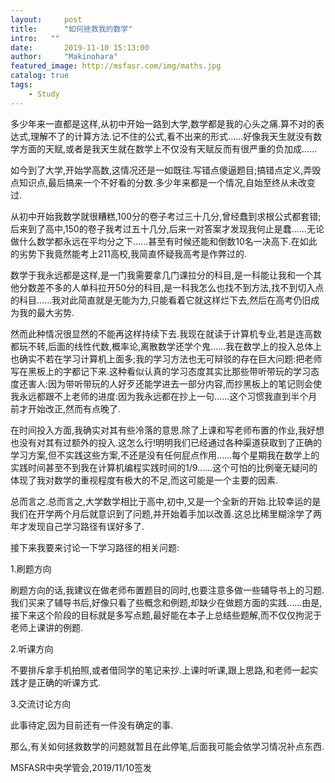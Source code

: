```yaml
---
layout:     post
title:      "如何拯救我的数学"
intro:   ""
date:       2019-11-10 15:13:00
author:     "Makinohara"
featured_image: http://msfasr.com/img/maths.jpg
catalog: true
tags:
    - Study
---
```


多少年来一直都是这样,从初中开始一路到大学,数学都是我的心头之痛.算不对的表达式,理解不了的计算方法.记不住的公式,看不出来的形式......好像我天生就没有数学方面的天赋,或者是我天生就在数学上不仅没有天赋反而有很严重的负加成......

如今到了大学,开始学高数,这情况还是一如既往.写错点傻逼题目;搞错点定义,弄毁点知识点,最后搞来一个不好看的分数.多少年来都是一个情况,自始至终从未改变过.

从初中开始我数学就很糟糕,100分的卷子考过三十几分,曾经蠢到求根公式都套错;后来到了高中,150的卷子我考过五十几分,后来一对答案才发现我何止是蠢......无论做什么数学都永远在平均分之下......甚至有时候还能和倒数10名一决高下.在如此的劣势下我竟然能考上211高校,我简直怀疑我高考是作弊过的.

数学于我永远都是这样,是一门我需要拿几门课拉分的科目,是一科能让我和一个其他分数差不多的人单科拉开50分的科目,是一科我怎么也找不到方法,找不到切入点的科目......我对此简直就是无能为力,只能看着它就这样烂下去,然后在高考仍旧成为我的最大劣势.

然而此种情况很显然的不能再这样持续下去.我现在就读于计算机专业,若是连高数都玩不转,后面的线性代数,概率论,离散数学还学个鬼......我在数学上的投入总体上也确实不若在学习计算机上面多;我的学习方法也无可辩驳的存在巨大问题:把老师写在黑板上的字都记下来.这种看似认真的学习态度其实比那些带听带玩的学习态度还害人:因为带听带玩的人好歹还能学进去一部分内容,而抄黑板上的笔记则会使我永远都跟不上老师的进度:因为我永远都在抄上一句......这个习惯我直到半个月前才开始改正,然而有点晚了.

在时间投入方面,我确实对其有些冷落的意思.除了上课和写老师布置的作业,我好想也没有对其有过额外的投入.这怎么行!明明我们已经通过各种渠道获取到了正确的学习方案,但不实践这些方案,不还是没有任何屁点作用......每个星期我在数学上的实践时间甚至不到我在计算机编程实践时间的1/9......这个可怕的比例毫无疑问的体现了我对数学的重视程度有极大的不足,而这可能是一个主要的因素.

总而言之.总而言之,大学数学相比于高中,初中,又是一个全新的开始.比较幸运的是我们在开学两个月后就意识到了问题,并开始着手加以改善.这总比稀里糊涂学了两年才发现自己学习路径有误好多了.

接下来我要来讨论一下学习路径的相关问题:

1.刷题方向

刷题方向的话,我建议在做老师布置题目的同时,也要注意多做一些辅导书上的习题.我们买来了辅导书后,好像只看了些概念和例题,却缺少在做题方面的实践......由是,接下来这个阶段的目标就是多写点题,最好能在本子上总结些题解,而不仅仅拘泥于老师上课讲的例题.

2.听课方向

不要排斥拿手机拍照,或者借同学的笔记来抄.上课时听课,跟上思路,和老师一起实践才是正确的听课方式.

3.交流讨论方向

此事待定,因为目前还有一件没有确定的事.

那么,有关如何拯救数学的问题就暂且在此停笔,后面我可能会依学习情况补点东西.

MSFASR中央学管会,2019/11/10签发